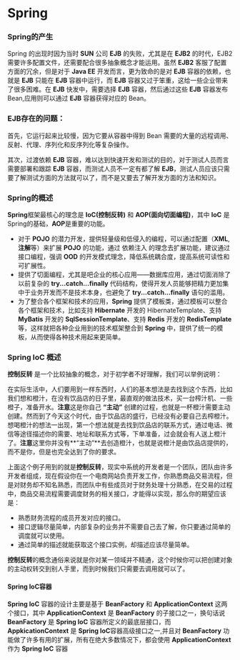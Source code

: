 # Spring

### Spring的产生
Spring 的出现时因为当时 ****SUN**** 公司 **EJB** 的失败，尤其是在 **EJB2** 的时代，EJB2 需要许多配置文件，还需要配合很多抽象概念才能运用。虽然 **EJB2** 客服了配置方面的冗余，但是对于 **Java EE** 开发而言，更为致命的是对 **EJB** 容器的依赖，也就是 **EJB** 只能在 **EJB** 容器中运行，而 **EJB** 容器又过于笨重，这给一些企业带来了很多困难。在 **EJB** 快发中，需要选择 **EJB** 容器，然后通过这些 **EJB** 容器发布 Bean,应用则可以通过 **EJB** 容器获得对应的 Bean。

### EJB存在的问题：

首先，它运行起来比较慢，因为它要从容器中得到 Bean 需要的大量的远程调用、反射、代理、序列化和反序列化等复杂操作。

其次，过渡依赖 **EJB** 容器，难以达到快速开发和测试的目的，对于测试人员而言需要部署和跟踪 **EJB** 容器，而测试人员不一定有都了解 **EJB**，测试人员应该只需要了解测试方面的方法就可以了，而不是又要去了解开发方面的方法和知识。

### Spring的概述
**Spring**框架最核心的理念是 **IoC(控制反转)** 和 **AOP(面向切面编程)**，其中 **IoC** 是Spring的基础，**AOP**是重要的功能。

- 对于 **POJO** 的潜力开发，提供轻量级和低侵入的编程，可以通过配置（**XML**,**注解**等）来扩展 **POJO** 的功能，通过 依赖注入 的理念去扩展功能，建议通过接口编程，强调 **OOD** 的开发模式理念，降低系统耦合度，提高系统可读性和可扩展性。
- 提供了切面编程，尤其是吧企业的核心应用——数据库应用，通过切面消除了以前复杂的 **try...catch...finally** 代码结构，使得开发人员能够把精力更加集中于业务开发而不是技术本身，也避免了 **try...catch...finally** 语句的滥用。
- 为了整合各个框架和技术的应用，**Spring** 提供了模板类，通过模板可以整合各个框架和技术，比如支持 **Hibernate** 开发的 HibernateTemplate、支持 **MyBatis** 开发的 **SqlSessionTemplate**、支持 **Redis** 开发的 **RedisTemplate** 等，这样就把各种企业用到的技术框架整合到 **Spring** 中，提供了统一的模板，从而使得各种技术用起来更简单。

### Spring IoC 概述
**控制反转** 是一个比较抽象的概念，对于初学者不好理解，我们可以举例说明：

在实际生活中，人们要用到一样东西时，人们的基本想法是去找到这个东西，比如我们想和橙汁，在没有饮品店的日子里，最直观的做法技术，买一台榨汁机、一些橙子，准备开水。**注意**这是你自己 **“主动”** 创建的过程，也就是一杯橙汁需要主动创建。然而到了今天这个时代，由于饮品店的盛行，已经没有必要自己去榨橙汁。想喝橙汁的想法一出现，第一个想法就是去找到饮品店的联系方式，通过电话、微信等途径描述你的需要、地址和联系方式等，下单准备，过会就会有人送上橙汁了。**注意**这里你并没有**“主动”**去创造橙汁，也就是说橙汁是由饮品店提供的，而不是你，但是也完全达到了你的要求。

上面这个例子用到的就是**控制反转**，现实中系统的开发者是一个团队，团队由许多开发者组成，现在假设你在一个电商网站负责开发工作，你熟悉商品交易流程，但是对财务却不知名熟悉，而团队中有些成员对于财务处理十分熟悉，在交易的过程中，商品交易流程需要调度财务的相关接口，才能得以实现，那么你的期望应该是：
- 熟悉财务流程的成员开发对应的接口。
- 接口逻辑尽量简单，内部复杂的业务并不需要自己去了解，你只要通过简单的调度就可以使用。
- 通过简单的描述就能获取这个接口实例，却描述应该尽量简单。

**控制反转**的概念通俗来说就是你对某一领域并不精通，这个时候你可以把创建对象的主动权转交到别人手里，而到时候我们只需要去调用就可以了。

#### Spring IoC容器
**Spring IoC** 容器的设计主要是基于 **BeanFactory** 和 **ApplicationContext** 这两个接口，其中 **ApplicationContext** 是 **BeanFactory** 的子接口之一，换句话说 **BeanFactory** 是 **Spring IoC** 容器所定义的最底层接口，而 **AppkicationContext** 是 **Spring IoC**容器高级接口之一,并且对 **BeanFactory** 功能做了许多有用的扩展，所有在绝大多数情况下，都会使用 **ApplicationContext** 作为 **Spring IoC** 容器



